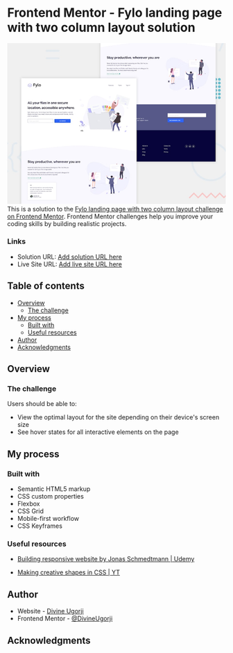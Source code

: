 # Frontend Mentor - Fylo landing page with two column layout solution

![](./design/desktop-preview.jpg)
This is a solution to the [Fylo landing page with two column layout challenge on Frontend Mentor](https://www.frontendmentor.io/challenges/fylo-landing-page-with-two-column-layout-5ca5ef041e82137ec91a50f5). Frontend Mentor challenges help you improve your coding skills by building realistic projects.

### Links

- Solution URL: [Add solution URL here](https://your-solution-url.com)
- Live Site URL: [Add live site URL here](https://your-live-site-url.com)

## Table of contents

- [Overview](#overview)
  - [The challenge](#the-challenge)
- [My process](#my-process)
  - [Built with](#built-with)
  - [Useful resources](#useful-resources)
- [Author](#author)
- [Acknowledgments](#acknowledgments)

## Overview

### The challenge

Users should be able to:

- View the optimal layout for the site depending on their device's screen size
- See hover states for all interactive elements on the page

## My process

### Built with

- Semantic HTML5 markup
- CSS custom properties
- Flexbox
- CSS Grid
- Mobile-first workflow
- CSS Keyframes

### Useful resources

- [Building responsive website by Jonas Schmedtmann | Udemy](https://www.udemy.com/course-dashboard-redirect/?course_id=437398)

- [Making creative shapes in CSS | YT](https://www.youtube.com/watch?v=hWGgw1K-i8Y&list=PLGA4zWJjYysDjEaeCotPYMwsJE7TPHdv-&index=5&pp=gAQBiAQB)

## Author

- Website - [Divine Ugorji](https://www.your-site.com)
- Frontend Mentor - [@DivineUgorji](https://www.frontendmentor.io/profile/divineugorji)

## Acknowledgments
